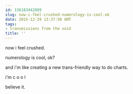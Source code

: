 ```yaml
---
id: 136183442889
slug: now-i-feel-crushed-numerology-is-cool-ok
date: 2015-12-29 13:37:50 GMT
tags:
- transmissions from the void
title: ''
---
```


now i feel crushed.

numerology is cool, ok?

and i'm like creating a new trans-friendly way to do charts.

i'm c o o l

believe it.